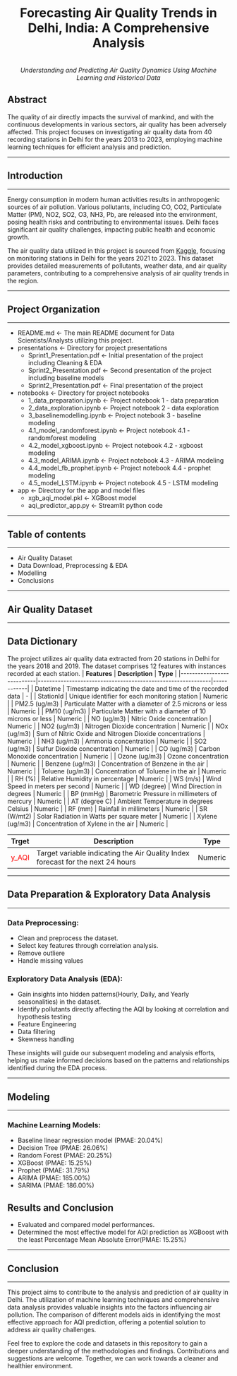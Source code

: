 <h1 align="center">Forecasting Air Quality Trends in Delhi, India: A Comprehensive Analysis</h1>
<p align="center">
  <br>
  <em>Understanding and Predicting Air Quality Dynamics Using Machine Learning and Historical Data</em>
  <br>
</p>

## Abstract
The quality of air directly impacts the survival of mankind, and with the continuous developments in various sectors, air quality has been adversely affected. This project focuses on investigating air quality data from 40 recording stations in Delhi for the years 2013 to 2023, employing machine learning techniques for efficient analysis and prediction.

**************************************************************

## Introduction

**************************************************************

Energy consumption in modern human activities results in anthropogenic sources of air pollution. Various pollutants, including CO, CO2, Particulate Matter (PM), NO2, SO2, O3, NH3, Pb, are released into the environment, posing health risks and contributing to environmental issues. Delhi faces significant air quality challenges, impacting public health and economic growth.

The air quality data utilized in this project is sourced from [Kaggle](https://www.kaggle.com/datasets/abhisheksjha/time-series-air-quality-data-of-india-2010-2023), focusing on  monitoring stations in Delhi for the years 2021 to 2023. This dataset provides detailed measurements of pollutants, weather data, and air quality parameters, contributing to a comprehensive analysis of air quality trends in the region.

**************************************************************

## Project Organization

**************************************************************

- README.md <- The main README document for Data Scientists/Analysts utilizing this project.
- presentations <- Directory for project presentations
  - Sprint1_Presentation.pdf <- Initial presentation of the project including Cleaning & EDA
  - Sprint2_Presentation.pdf <- Second presentation of the project including baseline models
  - Sprint2_Presentation.pdf <- Final presentation of the project
- notebooks <- Directory for project notebooks
  - 1_data_preparation.ipynb <- Project notebook 1 - data preparation
  - 2_data_exploration.ipynb <- Project notebook 2 - data exploration
  - 3_baselinemodelling.ipynb <- Project notebook 3 - baseline modeling
  - 4.1_model_randomforest.ipynb <- Project notebook 4.1 - randomforest modeling
  - 4.2_model_xgboost.ipynb <- Project notebook 4.2 - xgboost modeling
  - 4.3_model_ARIMA.ipynb <- Project notebook 4.3 - ARIMA modeling
  - 4.4_model_fb_prophet.ipynb <- Project notebook 4.4 - prophet modeling
  - 4.5_model_LSTM.ipynb <- Project notebook 4.5 - LSTM modeling
- app <- Directory for the app and model files
  - xgb_aqi_model.pkl <- XGBoost model
  - aqi_predictor_app.py <- Streamlit python code

**************************************************************

## Table of contents

**************************************************************
- Air Quality Dataset
- Data Download, Preprocessing & EDA
- Modelling
- Conclusions

**************************************************************

## Air Quality Dataset

**************************************************************

## Data Dictionary
The project utilizes air quality data extracted from 20 stations in Delhi for the years 2018 and 2019. The dataset comprises 12 features with instances recorded at each station.
| **Features**              | **Description**                                             | **Type**   |
|---------------------------|-------------------------------------------------------------|------------|
| Datetime                  | Timestamp indicating the date and time of the recorded data | -          |
| StationId                 | Unique identifier for each monitoring station               | Numeric    |
| PM2.5 (ug/m3)             | Particulate Matter with a diameter of 2.5 microns or less   | Numeric    |
| PM10 (ug/m3)              | Particulate Matter with a diameter of 10 microns or less   | Numeric    |
| NO (ug/m3)                | Nitric Oxide concentration                                  | Numeric    |
| NO2 (ug/m3)               | Nitrogen Dioxide concentration                               | Numeric    |
| NOx (ug/m3)               | Sum of Nitric Oxide and Nitrogen Dioxide concentrations     | Numeric    |
| NH3 (ug/m3)               | Ammonia concentration                                       | Numeric    |
| SO2 (ug/m3)               | Sulfur Dioxide concentration                                | Numeric    |
| CO (ug/m3)                | Carbon Monoxide concentration                               | Numeric    |
| Ozone (ug/m3)             | Ozone concentration                                         | Numeric    |
| Benzene (ug/m3)           | Concentration of Benzene in the air                          | Numeric    |
| Toluene (ug/m3)           | Concentration of Toluene in the air                          | Numeric    |
| RH (%)                    | Relative Humidity in percentage                             | Numeric    |
| WS (m/s)                  | Wind Speed in meters per second                              | Numeric    |
| WD (degree)               | Wind Direction in degrees                                   | Numeric    |
| BP (mmHg)                 | Barometric Pressure in millimeters of mercury               | Numeric    |
| AT (degree C)             | Ambient Temperature in degrees Celsius                      | Numeric    |
| RF (mm)                   | Rainfall in millimeters                                     | Numeric    |
| SR (W/mt2)                | Solar Radiation in Watts per square meter                    | Numeric    |
| Xylene (ug/m3)           | Concentration of Xylene in the air                            | Numeric    |

| **Trget**              | **Description**                                             | **Type**   |
|---------------------------|-------------------------------------------------------------|------------|
| <span style="color: #FF0000;">y_AQI</span>     | Target variable indicating the Air Quality Index forecast for the next 24 hours| Numeric    |

**************************************************************

## Data Preparation & Exploratory Data Analysis

**************************************************************

### Data Preprocessing:
- Clean and preprocess the dataset.
- Select key features through correlation analysis.
- Remove outliere
- Handle missing values
  
### Exploratory Data Analysis (EDA):
- Gain insights into hidden patterns(Hourly, Daily, and Yearly seasonalities) in the dataset.
- Identify pollutants directly affecting the AQI by looking at correlation and hypothesis testing
- Feature Engineering
- Data filtering
- Skewness handling

These insights will guide our subsequent modeling and analysis efforts, helping us make informed decisions based on the patterns and relationships identified during the EDA process.

**************************************************************

## Modeling

**************************************************************

### Machine Learning Models:
- Baseline linear regression model (PMAE: 20.04%)
- Decision Tree (PMAE: 26.06%)
- Random Forest (PMAE: 20.25%)
- XGBoost (PMAE: 15.25%)
- Prophet (PMAE: 31.79%)
- ARIMA (PMAE: 185.00%)
- SARIMA (PMAE: 186.00%)

## Results and Conclusion
- Evaluated and compared model performances.
- Determined the most effective model for AQI prediction as XGBoost with the least Percentage Mean Absolute Error(PMAE: 15.25%)
**************************************************************

## Conclusion

**************************************************************

This project aims to contribute to the analysis and prediction of air quality in Delhi. The utilization of machine learning techniques and comprehensive data analysis provides valuable insights into the factors influencing air pollution. The comparison of different models aids in identifying the most effective approach for AQI prediction, offering a potential solution to address air quality challenges.

Feel free to explore the code and datasets in this repository to gain a deeper understanding of the methodologies and findings. Contributions and suggestions are welcome. Together, we can work towards a cleaner and healthier environment.
